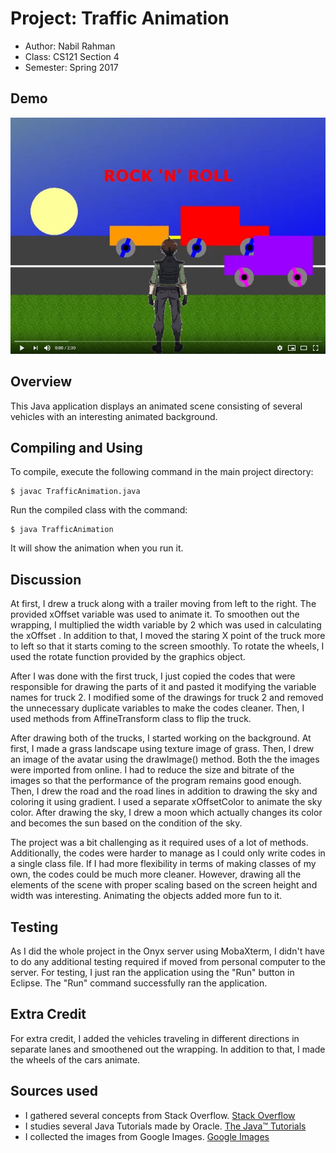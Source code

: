 # Project: Traffic Animation

* Author: Nabil Rahman
* Class: CS121 Section 4
* Semester: Spring 2017

## Demo

[![Demo video](screenshot.jpg)](https://youtu.be/_0NKErj8wGg)

## Overview

This Java application displays an animated scene consisting of several vehicles
with an interesting animated background. 

## Compiling and Using

To compile, execute the following command in the main project directory:
```
$ javac TrafficAnimation.java
```

Run the compiled class with the command:
```
$ java TrafficAnimation
```

It will show the animation when you run it.

## Discussion

At first, I drew a truck along with a trailer moving from left to the right. 
The provided xOffset variable was used to animate it. To smoothen out the wrapping,
I multiplied the width variable by 2 which was used in calculating the xOffset . In
addition to that, I moved the staring X point of the truck more to left so that it
starts coming to the screen smoothly. To rotate the wheels, I used the rotate
function provided by the graphics object.  

After I was done with the first truck, I just copied the codes that were
responsible for drawing the parts of it and pasted it modifying the variable
names for truck 2. I modified some of the drawings for truck 2 and removed 
the unnecessary duplicate variables to make the codes cleaner. Then, I 
used methods from AffineTransform class to flip the truck.

After drawing both of the trucks, I started working on the background. At first,
I made a grass landscape using texture image of grass. Then, I drew an image
of the avatar using the drawImage() method. Both the the images were imported from online.
I had to reduce the size and bitrate of the images so that the performance of the 
program remains good enough. Then, I drew the road and the road lines in addition to
drawing the sky and coloring it using gradient. I used a separate xOffsetColor to
animate the sky color. After drawing the sky, I drew a moon which actually changes
its color and becomes the sun based on the condition of the sky.

The project was a bit challenging as it required uses of a lot of methods. Additionally,
the codes were harder to manage as I could only write codes in a single class file. If 
I had more flexibility in terms of making classes of my own, the codes could be much more
cleaner. However, drawing all the elements of the scene with proper scaling based on the
screen height and width was interesting. Animating the objects added more fun to it.

## Testing

As I did the whole project in the Onyx server using MobaXterm, I didn't have to do
any additional testing required if moved from personal computer to the server. For
testing, I just ran the application using the "Run" button in Eclipse. The "Run" 
command successfully ran the application.

## Extra Credit

For extra credit, I added the vehicles traveling in different directions in separate
lanes and smoothened out the wrapping. In addition to that, I made the wheels of 
the cars animate.

## Sources used

- I gathered several concepts from Stack Overflow.
[Stack Overflow](http://www.stackoverflow.com)
- I studies several Java Tutorials made by Oracle.
[The Java™ Tutorials](https://docs.oracle.com/javase/tutorial/)
- I collected the images from Google Images.
[Google Images](https://images.google.com/)


